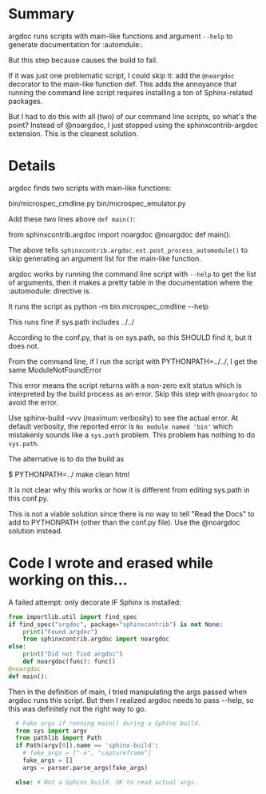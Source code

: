 # Summary

argdoc runs scripts with main-like functions and argument
`--help` to generate documentation for :automdule:.

But this step because causes the build to fail.

If it was just one problematic script, I could skip it: add the
`@noargdoc` decorator to the main-like function def. This adds
the annoyance that running the command line script requires
installing a ton of Sphinx-related packages.

But I had to do this with all (two) of our command line scripts,
so what's the point? Instead of @noargdoc, I just stopped using
the sphinxcontrib-argdoc extension. This is the cleanest
solution.

# Details

argdoc finds two scripts with main-like functions:

  bin/microspec_cmdline.py
  bin/microspec_emulator.py

Add these two lines above `def main()`:

  from sphinxcontrib.argdoc import noargdoc
  @noargdoc
  def main():

The above tells `sphinxcontrib.argdoc.ext.post_process_automodule()`
to skip generating an argument list for the main-like function.

argdoc works by running the command line script with `--help` to
get the list of arguments, then it makes a pretty table in the
documentation where the :automodule: directive is.

It runs the script as python -m bin.microspec_cmdline --help

This runs fine if sys.path includes ../../

According to the conf.py, that is on sys.path, so this SHOULD
find it, but it does not.

From the command line, if I run the script with
PYTHONPATH=../../, I get the same ModuleNotFoundError

This error means the script returns with a non-zero exit status
which is interpreted by the build process as an error. Skip this
step with `@noargdoc` to avoid the error.

Use sphinx-build -vvv (maximum verbosity) to see the actual error. At
default verbosity, the reported error is `No module named 'bin'`
which mistakenly sounds like a `sys.path` problem. This problem has
nothing to do `sys.path`.

The alternative is to do the build as

  $ PYTHONPATH=../ make clean html

It is not clear why this works or how it is different from editing
sys.path in this conf.py.

This is not a viable solution since there is no way to tell "Read the
Docs" to add to PYTHONPATH (other than the conf.py file). Use
the @noargdoc solution instead.


# Code I wrote and erased while working on this...

A failed attempt: only decorate IF Sphinx is installed:

```python
from importlib.util import find_spec
if find_spec("argdoc", package="sphinxcontrib") is not None:
    print("Found argdoc")
    from sphinxcontrib.argdoc import noargdoc
else:
    print("Did not find argdoc")
    def noargdoc(func): func()
@noargdoc
def main():
```

Then in the definition of main, I tried manipulating the args
passed when argdoc runs this script. But then I realized argdoc
needs to pass --help, so this was definitely not the right way to
go.


```python
  # Fake args if running main() during a Sphinx build.
  from sys import argv
  from pathlib import Path
  if Path(argv[0]).name == 'sphinx-build':
    # fake_args = ["-e", "captureframe"]
    fake_args = []
    args = parser.parse_args(fake_args)

  else: # Not a Sphinx build. OK to read actual args.
```

